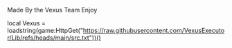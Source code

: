 Made By the Vexus Team Enjoy 

local Vexus = loadstring(game:HttpGet("https://raw.githubusercontent.com/VexusExecutor/Lib/refs/heads/main/src.txt"))()

